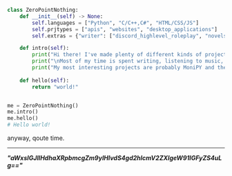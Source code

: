 ```python
class ZeroPointNothing:
    def __init__(self) -> None:
        self.languages = ["Python", "C/C++,C#", "HTML/CSS/JS"]
        self.prjtypes = ["apis", "websites", "desktop_applications"]
        self.extras = {"writer": ["discord_highlevel_roleplay", "novels"]}

    def intro(self):
        print("Hi there! I've made plenty of different kinds of projects, and will probably keep making them for awhile.")
        print("\nMost of my time is spent writing, listening to music, or coding something for some project of mine here on GitHub.")
        print("My most interesting projects are probably MoniPY and the Navalii Web Browser. Go check them out sometime!")
    
    def hello(self):
        return "world!"


me = ZeroPointNothing()
me.intro()
me.hello()
# Hello world!

```


anyway, qoute time.

---

***"aWxsIGJlIHdhaXRpbmcgZm9yIHlvdS4gd2hlcmV2ZXIgeW91IGFyZS4uLg=="***
<!---
ZeroPointNothing/ZeroPointNothing is a ✨ special ✨ repository because its `README.md` (this file) appears on your GitHub profile.
You can click the Preview link to take a look at your changes.
--->
